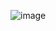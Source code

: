 ![image](https://user-images.githubusercontent.com/29527525/99440659-ee18d400-2927-11eb-9b9b-21e66325d977.png)
